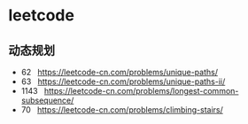 # leetcode
## 动态规划

- 62 &nbsp; https://leetcode-cn.com/problems/unique-paths/
- 63 &nbsp; https://leetcode-cn.com/problems/unique-paths-ii/
- 1143 &nbsp; https://leetcode-cn.com/problems/longest-common-subsequence/
- 70 &nbsp; https://leetcode-cn.com/problems/climbing-stairs/
